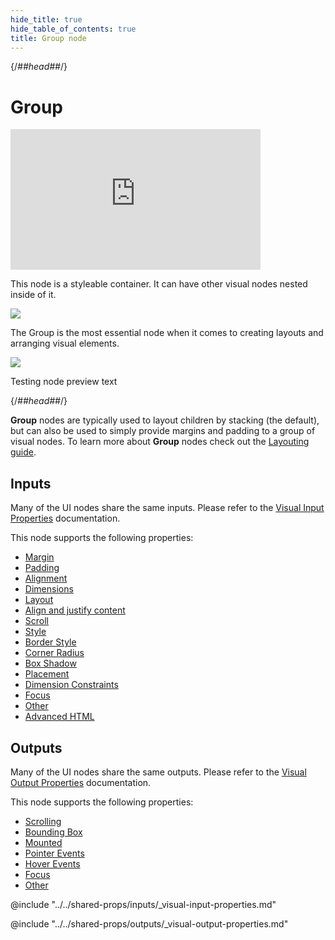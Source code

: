 ```yaml
---
hide_title: true
hide_table_of_contents: true
title: Group node
---
```


{/*##head##*/}

# Group

<iframe width="400" height="225" src="https://www.youtube.com/embed/UkG_Oso-SF4?si=lgriY3TMowtpDutv" title="YouTube video player" frameborder="0" allow="accelerometer; autoplay; clipboard-write; encrypted-media; gyroscope; picture-in-picture; web-share" referrerpolicy="strict-origin-when-cross-origin" allowfullscreen></iframe>

This node is a styleable container. It can have other visual nodes nested inside of it.

<div className="ndl-image-with-background l">

![](/nodes/basic-elements/group/group_visual.png)

</div>

The <span className="ndl-node">Group</span> is the most essential node when it comes to creating layouts and arranging visual elements.

<div className="ndl-image-with-background l">

![](/nodes/basic-elements/group/group_node.png)

</div>

<p>Testing node preview text</p>

{/*##head##*/}

**Group** nodes are typically used to layout children by stacking (the default), but can also be used to simply provide margins and padding to a group of visual nodes. To learn more about **Group** nodes check out the [Layouting guide](/docs/guides/user-interfaces/layout).

## Inputs

Many of the UI nodes share the same inputs. Please refer to the [Visual Input Properties](/nodes/shared-props/inputs/visual-input-properties) documentation.

This node supports the following properties:

- [Margin](/nodes/shared-props/inputs/visual-input-properties#margin)
- [Padding](/nodes/shared-props/inputs/visual-input-properties#padding)
- [Alignment](/nodes/shared-props/inputs/visual-input-properties#alignment)
- [Dimensions](/nodes/shared-props/inputs/visual-input-properties#dimensions)
- [Layout](/nodes/shared-props/inputs/visual-input-properties#layout)
- [Align and justify content](/nodes/shared-props/inputs/visual-input-properties#align-and-justify-content)
- [Scroll](/nodes/shared-props/inputs/visual-input-properties#scroll)
- [Style](/nodes/shared-props/inputs/visual-input-properties#style)
- [Border Style](/nodes/shared-props/inputs/visual-input-properties#border-style)
- [Corner Radius](/nodes/shared-props/inputs/visual-input-properties#corner-radius)
- [Box Shadow](/nodes/shared-props/inputs/visual-input-properties#box-shadow)
- [Placement](/nodes/shared-props/inputs/visual-input-properties#placement)
- [Dimension Constraints](/nodes/shared-props/inputs/visual-input-properties#dimension-constraints)
- [Focus](/nodes/shared-props/inputs/visual-input-properties#focus)
- [Other](/nodes/shared-props/inputs/visual-input-properties#other)
- [Advanced HTML](/nodes/shared-props/inputs/visual-input-properties#advanced-html)

## Outputs

Many of the UI nodes share the same outputs. Please refer to the [Visual Output Properties](/nodes/shared-props/outputs/visual-output-properties) documentation.

This node supports the following properties:

- [Scrolling](/nodes/shared-props/outputs/visual-output-properties#scrolling)
- [Bounding Box](/nodes/shared-props/outputs/visual-output-properties#bounding-box)
- [Mounted](/nodes/shared-props/outputs/visual-output-properties#mounted)
- [Pointer Events](/nodes/shared-props/outputs/visual-output-properties#pointer-events)
- [Hover Events](/nodes/shared-props/outputs/visual-output-properties#hover-events)
- [Focus](/nodes/shared-props/outputs/visual-output-properties#focus)
- [Other](/nodes/shared-props/outputs/visual-output-properties#other)

<div className="hidden-props-for-editor">

@include "../../shared-props/inputs/_visual-input-properties.md"

@include "../../shared-props/outputs/_visual-output-properties.md"

</div>
